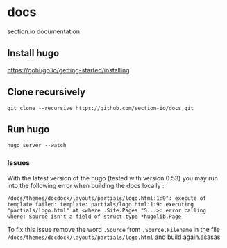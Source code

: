 # docs
section.io documentation

## Install hugo
https://gohugo.io/getting-started/installing

## Clone recursively
`git clone --recursive https://github.com/section-io/docs.git`

## Run hugo
`hugo server --watch`

### Issues

With the latest version of the hugo (tested with version 0.53) you may run into the following error when building the docs locally :

```
/docs/themes/docdock/layouts/partials/logo.html:1:9": execute of template failed: template: partials/logo.html:1:9: executing "partials/logo.html" at <where .Site.Pages "S...>: error calling where: Source isn't a field of struct type *hugolib.Page
```

To fix this issue remove the word `.Source` from `.Source.Filename` in the file `/docs/themes/docdock/layouts/partials/logo.html` and build again.asasas
